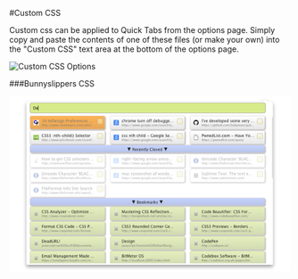 #Custom CSS

Custom css can be applied to Quick Tabs from the options page. 
Simply copy and paste the contents of one of these files (or make your own)
into the "Custom CSS" text area at the bottom of the options page.

![Custom CSS Options](../../screenshots/custom_css_options.png?raw=true)

###Bunnyslippers CSS

![Search Screenshot](../../screenshots/custom_css.png?raw=true)
